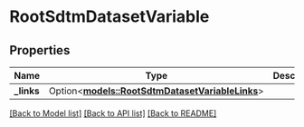 # RootSdtmDatasetVariable

## Properties

Name | Type | Description | Notes
------------ | ------------- | ------------- | -------------
**_links** | Option<[**models::RootSdtmDatasetVariableLinks**](RootSdtmDatasetVariableLinks.md)> |  | [optional]

[[Back to Model list]](../README.md#documentation-for-models) [[Back to API list]](../README.md#documentation-for-api-endpoints) [[Back to README]](../README.md)


